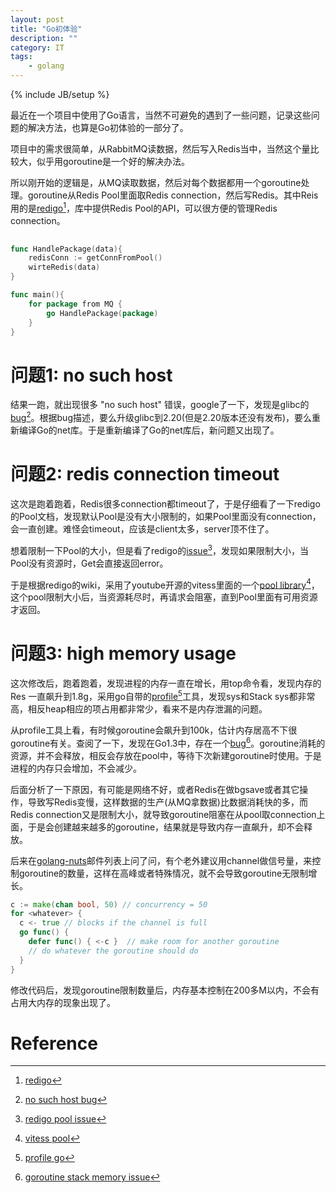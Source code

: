 ```yaml
---
layout: post
title: "Go初体验"
description: ""
category: IT
tags: 
    - golang
---
```

{% include JB/setup %}

最近在一个项目中使用了Go语言，当然不可避免的遇到了一些问题，记录这些问题的解决方法，也算是Go初体验的一部分了。

项目中的需求很简单，从RabbitMQ读数据，然后写入Redis当中，当然这个量比较大，似乎用goroutine是一个好的解决办法。

所以刚开始的逻辑是，从MQ读取数据，然后对每个数据都用一个goroutine处理。goroutine从Redis Pool里面取Redis connection，然后写Redis。其中Reis用的是[redigo](https://github.com/garyburd/redigo)[^1]，库中提供Redis Pool的API，可以很方便的管理Redis connection。

```go
 
func HandlePackage(data){
    redisConn := getConnFromPool()
    wirteRedis(data)
}

func main(){
    for package from MQ {
        go HandlePackage(package)
    }
}
```

# 问题1: no such host
结果一跑，就出现很多 "no such host" 错误，google了一下，发现是glibc的[bug](https://code.google.com/p/go/issues/detail?id=3575)[^2]。根据bug描述，要么升级glibc到2.20(但是2.20版本还没有发布)，要么重新编译Go的net库。于是重新编译了Go的net库后，新问题又出现了。

# 问题2: redis connection timeout
这次是跑着跑着，Redis很多connection都timeout了，于是仔细看了一下redigo的Pool文档，发现默认Pool是没有大小限制的，如果Pool里面没有connection，会一直创建。难怪会timeout，应该是client太多，server顶不住了。

想着限制一下Pool的大小，但是看了redigo的[issue](https://github.com/garyburd/redigo/issues/56)[^3]，发现如果限制大小，当Pool没有资源时，Get会直接返回error。

于是根据redigo的wiki，采用了youtube开源的vitess里面的一个[pool library](https://github.com/youtube/vitess/tree/master/go/pools)[^4]，这个pool限制大小后，当资源耗尽时，再请求会阻塞，直到Pool里面有可用资源才返回。

# 问题3: high memory usage
这次修改后，跑着跑着，发现进程的内存一直在增长，用top命令看，发现内存的 Res 一直飙升到1.8g，采用go自带的[profile](blog.golang.org/profiling-go-programs)[^5]工具，发现sys和Stack sys都非常高，相反heap相应的项占用都非常少，看来不是内存泄漏的问题。

从profile工具上看，有时候goroutine会飙升到100k，估计内存居高不下很goroutine有关。查阅了一下，发现在Go1.3中，存在一个[bug](https://code.google.com/p/go/issues/detail?id=8287)[^6]。goroutine消耗的资源，并不会释放，相反会存放在pool中，等待下次新建goroutine时使用。于是进程的内存只会增加，不会减少。

后面分析了一下原因，有可能是网络不好，或者Redis在做bgsave或者其它操作，导致写Redis变慢，这样数据的生产(从MQ拿数据)比数据消耗快的多，而Redis connection又是限制大小，就导致goroutine阻塞在从pool取connection上面，于是会创建越来越多的goroutine，结果就是导致内存一直飙升，却不会释放。

后来在[golang-nuts](https://groups.google.com/forum/#!topic/golang-nuts/medtBRzESNg)邮件列表上问了问，有个老外建议用channel做信号量，来控制goroutine的数量，这样在高峰或者特殊情况，就不会导致goroutine无限制增长。

```go
c := make(chan bool, 50) // concurrency = 50
for <whatever> {
  c <- true // blocks if the channel is full
  go func() {
    defer func() { <-c }  // make room for another goroutine
    // do whatever the goroutine should do
  }
}
```
修改代码后，发现goroutine限制数量后，内存基本控制在200多M以内，不会有占用大内存的现象出现了。


# Reference
[^1]: [redigo](https://github.com/garyburd/redigo)
[^2]: [no such host bug](https://code.google.com/p/go/issues/detail?id=3575)
[^3]: [redigo pool issue](https://github.com/garyburd/redigo/issues/56)
[^4]: [vitess pool](https://github.com/youtube/vitess/tree/master/go/pools)
[^5]: [profile go](blog.golang.org/profiling-go-programs)
[^6]: [goroutine stack memory issue](https://code.google.com/p/go/issues/detail?id=8287)
